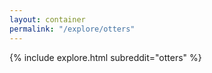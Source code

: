 ```yaml
---
layout: container
permalink: "/explore/otters"
---
```


<link rel="stylesheet" type="text/css" href="/static/css/explore.css">
{% include explore.html subreddit="otters" %}
